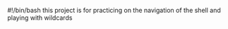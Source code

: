 #!/bin/bash
this project is for practicing on the navigation of the shell and playing with wildcards